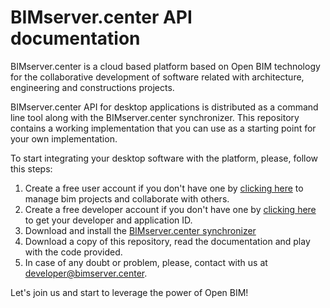 # BIMserver.center API documentation

BIMserver.center is a cloud based platform based on Open BIM technology for the collaborative development of software related with architecture, engineering and constructions projects.

BIMserver.center API for desktop applications is distributed as a command line tool along with the BIMserver.center synchronizer. 
This repository contains a working implementation that you can use as a starting point for your own implementation. 

To start integrating your desktop software with the platform, please, follow this steps:

  1. Create a free user account if you don't have one by [clicking here](https://bimserver.center) to manage bim projects and collaborate with others.
  2. Create a free developer account if you don't have one by [clicking here](https://developers.bimserver.center) to get your developer and application ID.
  3. Download and install the [BIMserver.center synchronizer](https://bimserver.center/en/info_sync)
  4. Download a copy of this repository, read the documentation and play with the code provided.
  5. In case of any doubt or problem, please, contact with us at developer@bimserver.center.
  
Let's join us and start to leverage the power of Open BIM!



